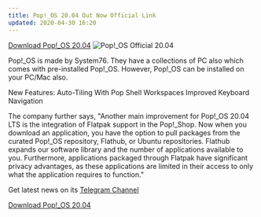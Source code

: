 ```yaml
---
title: Pop!_OS 20.04 Out Now Official Link
updated: 2020-04-30 16:20
---
```


[Download Pop!_OS 20.04](https://pop.system76.com/)
![Pop!_OS Official 20.04](https://avatars2.githubusercontent.com/u/33131755?s=300&v=4)

Pop!_OS is made by System76. They have a collections of PC also which comes with pre-installed Pop!_OS. However, Pop!_OS can be installed on your PC/Mac also.

New Features:
Auto-Tiling With Pop Shell
Workspaces
Improved Keyboard Navigation

The company further says, "Another main improvement for Pop!_OS 20.04 LTS is the integration of Flatpak support in the Pop!_Shop. Now when you download an application, you have the option to pull packages from the curated Pop!_OS repository, Flathub, or Ubuntu repositories. Flathub expands our software library and the number of applications available to you. Furthermore, applications packaged through Flatpak have significant privacy advantages, as these applications are limited in their access to only what the application requires to function."

Get latest news on its [Telegram Channel](https://telegram.me/system76_news)

[Download Pop!_OS 20.04](https://pop.system76.com/)

